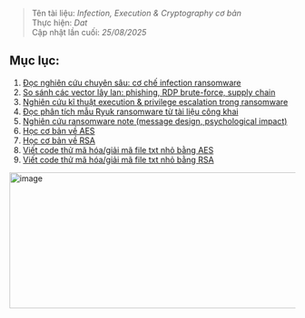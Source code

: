 > Tên tài liệu: _Infection, Execution & Cryptography cơ bản_  
> Thực hiện: _Dat_  
> Cập nhật lần cuối: _25/08/2025_
## Mục lục:
1. [Đọc nghiên cứu chuyên sâu: cơ chế infection ransomware](#a)
2. [So sánh các vector lây lan: phishing, RDP brute-force, supply chain](#b)
3. [Nghiên cứu kĩ thuật execution & privilege escalation trong ransomware](#c)
4. [Đọc phân tích mẫu Ryuk ransomware từ tài liệu công khai](https://github.com/dt97KMA/HPT/blob/main/TUAN%201/Ryuk_ransomware_analysis.md)
5. [Nghiên cứu ransomware note (message design, psychological impact)](#e)
6. [Học cơ bản về AES](#f)
7. [Học cơ bản về RSA](#g)
8. [Viết code thử mã hóa/giải mã file txt nhỏ bằng AES](#h)
9. [Viết code thử mã hóa/giải mã file txt nhỏ bằng RSA](#i)

<img width="641" height="240" alt="image" src="https://github.com/user-attachments/assets/3510e719-065c-40c2-afcf-3bf9ea7fdc09" />
